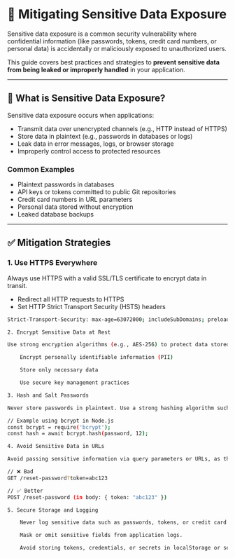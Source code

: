 # 🔐 Mitigating Sensitive Data Exposure

Sensitive data exposure is a common security vulnerability where confidential information (like passwords, tokens, credit card numbers, or personal data) is accidentally or maliciously exposed to unauthorized users.

This guide covers best practices and strategies to **prevent sensitive data from being leaked or improperly handled** in your application.

---

## 🚨 What is Sensitive Data Exposure?

Sensitive data exposure occurs when applications:

- Transmit data over unencrypted channels (e.g., HTTP instead of HTTPS)
- Store data in plaintext (e.g., passwords in databases or logs)
- Leak data in error messages, logs, or browser storage
- Improperly control access to protected resources

### Common Examples

- Plaintext passwords in databases
- API keys or tokens committed to public Git repositories
- Credit card numbers in URL parameters
- Personal data stored without encryption
- Leaked database backups

---

## ✅ Mitigation Strategies

### 1. **Use HTTPS Everywhere**

Always use HTTPS with a valid SSL/TLS certificate to encrypt data in transit.

- Redirect all HTTP requests to HTTPS
- Set HTTP Strict Transport Security (HSTS) headers

```bash
Strict-Transport-Security: max-age=63072000; includeSubDomains; preload

2. Encrypt Sensitive Data at Rest

Use strong encryption algorithms (e.g., AES-256) to protect data stored in databases or files.

    Encrypt personally identifiable information (PII)

    Store only necessary data

    Use secure key management practices

3. Hash and Salt Passwords

Never store passwords in plaintext. Use a strong hashing algorithm such as bcrypt, argon2, or PBKDF2 with a unique salt per user.

// Example using bcrypt in Node.js
const bcrypt = require('bcrypt');
const hash = await bcrypt.hash(password, 12);

4. Avoid Sensitive Data in URLs

Avoid passing sensitive information via query parameters or URLs, as these can be stored in logs or browser history.

// ❌ Bad
GET /reset-password?token=abc123

// ✅ Better
POST /reset-password (in body: { token: "abc123" })

5. Secure Storage and Logging

    Never log sensitive data such as passwords, tokens, or credit card numbers.

    Mask or omit sensitive fields from application logs.

    Avoid storing tokens, credentials, or secrets in localStorage or sessionStorage unless absolutely necessary.